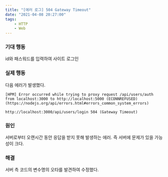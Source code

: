 ```yaml
---
title: "[에러 로그] 504 Gateway Timeout"
date: "2021-04-08 20:27:00"
tags:
    - HTTP
    - Web
---
```


### 기대 행동

id와 패스워드를 입력하여 사이트 로그인

### 실제 행동

다음 에러가 발생했다.

```shell
[HPM] Error occurred while trying to proxy request /api/users/auth from localhost:3000 to http://localhost:5000 (ECONNREFUSED) (https://nodejs.org/api/errors.html#errors_common_system_errors)
```
```shell
http://localhost:3000/api/users/login 504 (Gateway Timeout)
```

### 원인

서버로부터 오랜시간 동안 응답을 받지 못해 발생하는 에러.
즉 서버에 문제가 있을 가능성이 크다.

### 해결

서버 측 코드의 변수명의 오타를 발견하여 수정했다. 